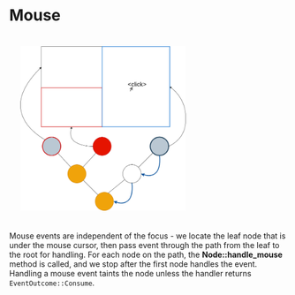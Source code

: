 # Mouse

<img width=300 style="padding: 20px;" src="assets/mouseevent.png">

Mouse events are independent of the focus - we locate the leaf node that is
under the mouse cursor, then pass event through the path from the leaf to the
root for handling. For each node on the path, the **Node::handle_mouse** method
is called, and we stop after the first node handles the event. Handling a mouse
event taints the node unless the handler returns `EventOutcome::Consume`.
